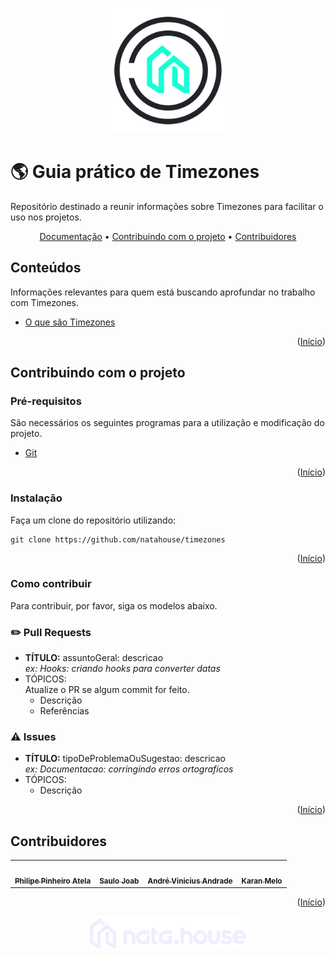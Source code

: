<a name="readme-top"></a>

<p align="center">
  <img src="/assets/natahouse-logo-header.png" width="200">
</p>

# 🌎 **Guia prático de Timezones**

Repositório destinado a reunir informações sobre Timezones para facilitar o uso nos projetos.

<p align="center">
 <a href="#documentacao">Documentação</a> •
 <a href="#contribuindo-com-o-projeto">Contribuindo com o projeto</a> •
 <a href="#contribuidores">Contribuidores</a>
</p>

## **Conteúdos**
Informações relevantes para quem está buscando aprofundar no trabalho com Timezones.

- [O que são Timezones](./docs/conceitos/o-que-sao-timezones.md)

<p align="right">(<a href="#readme-top">Início</a>)</p>
  
## **Contribuindo com o projeto**
### Pré-requisitos

São necessários os seguintes programas para a utilização e modificação do projeto.

- [Git](https://www.google.com/url?sa=t&rct=j&q=&esrc=s&source=web&cd=&cad=rja&uact=8&ved=2ahUKEwih4PLP8NX6AhVZlZUCHReaAbQQFnoECAkQAQ&url=https%3A%2F%2Fgit-scm.com%2F&usg=AOvVaw1lFNWgbWf8FsbaoU4AOPBr)

<p align="right">(<a href="#readme-top">Início</a>)</p>

### Instalação

Faça um clone do repositório utilizando:

```
git clone https://github.com/natahouse/timezones
```

<p align="right">(<a href="#readme-top">Início</a>)</p>

### Como contribuir

Para contribuir, por favor, siga os modelos abaixo.

### ✏️ Pull Requests

- **TÍTULO:** assuntoGeral: descricao<br>
  _ex: Hooks: criando hooks para converter datas_
- TÓPICOS: <br>
  Atualize o PR se algum commit for feito.
  - Descrição
  - Referências

### ⚠️ Issues

- **TÍTULO:** tipoDeProblemaOuSugestao: descricao<br>
  _ex: Documentacao: corringindo erros ortograficos_
- TÓPICOS: <br>
  - Descrição

<p align="right">(<a href="#readme-top">Início</a>)</p>

## **Contribuidores**

<table>
  <tr>
    <td align="center"><a href="https://github.com/philipeatela"><img style="border-radius: 50%;" src="https://avatars.githubusercontent.com/u/9261021?v=4" width="100px;" alt=""/><br /><sub><b>Philipe Pinheiro Atela</b></sub></a><br />
    <td align="center"><a href="https://github.com/saulojoab"><img style="border-radius: 50%;" src="https://avatars.githubusercontent.com/u/37988252?v=4" width="100px;" alt=""/><br /><sub><b>Saulo Joab</b></sub></a><br />
    <td align="center"><a href="https://github.com/portugaAndre"><img style="border-radius: 50%;" src="https://avatars.githubusercontent.com/u/62671184?v=4" width="100px;" alt=""/><br /><sub><b>André Vinicius Andrade</b></sub></a><br />
    <td align="center"><a href="https://github.com/karanmelo"><img style="border-radius: 50%;" src="https://avatars.githubusercontent.com/u/7671485?v=4" width="100px;" alt=""/><br /><sub><b>Karan Melo</b></sub></a><br />
  </tr>
</table>

<p align="right">(<a href="#readme-top">Início</a>)</p>

<p align="center">
  <img src="/assets/natahouse-logo.png" width="250">
</p>
